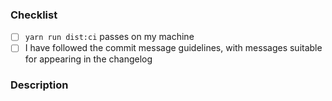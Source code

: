 <!-- Thank you for making a pull request! -->

<!-- msw-pact-adapter is built and maintained by developers like you, and we appreciate contributions very much. You are awesome! -->

<!-- Our changelog is automatically built from our commit history, using conventional changelog. This means we'd like to take care that: -->

<!-- - commit messages with the prefix `fix:` or `fix(foo):` are suitable to be added to the changelog under "Fixes and improvements" -->
<!-- - commit messages with the prefix `feat:` or `feat(foo):` are suitable to be added to the changelog under "New features" -->

<!-- If you've made many commits that don't adhere to this style, we recommend squashing
your commits to a new branch before making a PR. Alternatively, we can do a squash
merge, but you'll lose attribution for your change. -->

<!-- For more information please see CONTRIBUTING.md -->

### Checklist

- [ ] `yarn run dist:ci` passes on my machine
- [ ] I have followed the commit message guidelines, with messages suitable for appearing in the changelog

### Description

<!-- _Please describe what this PR is for, or link the issue that this PR fixes_ -->

<!-- _You may add as much or as little context as you like here, whatever you think is right_ -->

<!-- _Thanks again!_ -->
